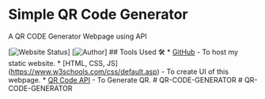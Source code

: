 # Simple QR Code Generator
A QR CODE Generator Webpage using API

[![Website Status](https://img.shields.io/badge/Website%20Status-Online-green)]
 [![Author](https://img.shields.io/badge/Author-Abhinavgupta-purple.svg)] ## Tools Used 🛠️ * [GitHub](https://github.com/) - To host my static website. * [HTML, CSS, JS]
 (https://www.w3schools.com/css/default.asp) - To create UI of this webpage. * [QR Code API](https://goqr.me/api/) - To Generate QR. # QR-CODE-GENERATOR # QR-CODE-GENERATOR